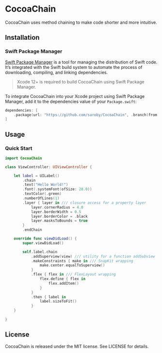 # CocoaChain

CocoaChain uses method chaining to make code shorter and more intuitive.

## Installation

### Swift Package Manager

[Swift Package Manager](https://swift.org/package-manager/) is a tool for managing the distribution of Swift code. It’s integrated with the Swift build system to automate the process of downloading, compiling, and linking dependencies.

> Xcode 12+ is required to build CocoaChain using Swift Package Manager.

To integrate CocoaChain into your Xcode project using Swift Package Manager, add it to the dependencies value of your `Package.swift`:

```swift
dependencies: [
    .package(url: "https://github.com/saroby/CocoaChain", .branch(from: "main"))
]
```

## Usage

### Quick Start

```swift
import CocoaChain

class ViewController: UIViewController {

    let label = UILabel()
        .chain
        .text("Hello World!")
        .font(.systemFont(ofSize: 28.0))
        .textColor(.green)
        .numberOfLines(1)
        .layer { layer in /// closure access for a property layer
            layer.cornerRadius = 4.0
            layer.borderWidth = 0.5
            layer.borderColor = .black
            layer.masksToBounds = true
        }
        .endChain

    override func viewDidLoad() {
        super.viewDidLoad()

        self.label.chain
            .addSuperview(view) /// utility for a function addSubview
            .makeConstraints { make in /// SnapKit wrapping
                make.center.equalToSuperview()
            }
            .flex { flex in /// FlexLayout wrapping
                flex.define { flex in
                    flex.addItem()
                }
            }
            .then { label in
                label.sizeToFit()
            }
    }
    
}
```



## License

CocoaChain is released under the MIT license. See LICENSE for details.
